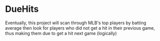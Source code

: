 # DueHits
Eventually, this project will scan through MLB's top players by batting average then look for players who did not get a hit in their previous game, thus making them due to get a hit next game (logically)
